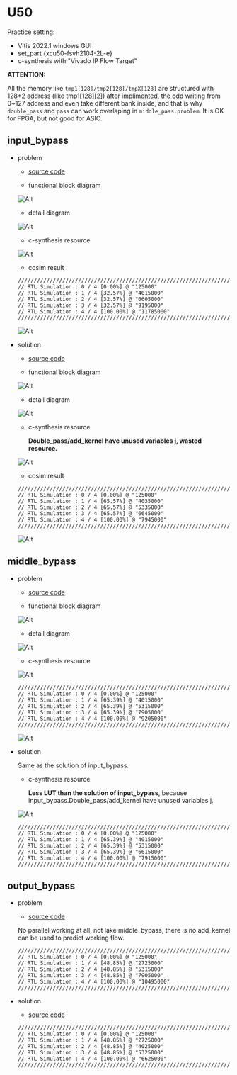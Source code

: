 # U50

Practice setting:

* Vitis 2022.1 windows GUI
* set_part {xcu50-fsvh2104-2L-e}
* c-synthesis with "Vivado IP Flow Target"

**ATTENTION:**

All the memory like ```tmp1[128]/tmp2[128]/tmpX[128]``` are structured with 128*2 address (like tmp1[128][2]) after implimented, the odd writing from 0~127 address and even take different bank inside, and that is why ```double_pass``` and ```pass``` can work overlaping in ```middle_pass.problem```. It is OK for FPGA, but not good for ASIC.

## input_bypass

* problem

  * [source code](https://github.com/Xilinx/Vitis-HLS-Introductory-Examples/blob/master/Dataflow/Bypassing/input_bypass/dut.cpp)

  * functional block diagram

  ![Alt](pics/input_bypass.prob.func.jpg)

  * detail diagram

  ![Alt](pics/input_bypass.prob.detail.jpg)

  * c-synthesis resource

  ![Alt](pics/input_bypass.prob.resource.jpg)

  * cosim result

  ```log
  ////////////////////////////////////////////////////////////////////////////////////
  // RTL Simulation : 0 / 4 [0.00%] @ "125000"
  // RTL Simulation : 1 / 4 [32.57%] @ "4015000"
  // RTL Simulation : 2 / 4 [32.57%] @ "6605000"
  // RTL Simulation : 3 / 4 [32.57%] @ "9195000"
  // RTL Simulation : 4 / 4 [100.00%] @ "11785000"
  ////////////////////////////////////////////////////////////////////////////////////
  ```

  ![Alt](pics/input_bypass.prob.timing.jpg)

* solution

  * [source code](https://github.com/Xilinx/Vitis-HLS-Introductory-Examples/blob/master/Dataflow/Bypassing/input_bypass/dut_sol.cpp)

  * functional block diagram

  ![Alt](pics/input_bypass.sol.func.jpg)

  * detail diagram

  ![Alt](pics/input_bypass.sol.detail.jpg)

  * c-synthesis resource

    **Double_pass/add_kernel have unused variables j, wasted resource.**

  ![Alt](pics/input_bypass.sol.resource.jpg)

  * cosim result

  ```log
  ////////////////////////////////////////////////////////////////////////////////////
  // RTL Simulation : 0 / 4 [0.00%] @ "125000"
  // RTL Simulation : 1 / 4 [65.57%] @ "4035000"
  // RTL Simulation : 2 / 4 [65.57%] @ "5335000"
  // RTL Simulation : 3 / 4 [65.57%] @ "6645000"
  // RTL Simulation : 4 / 4 [100.00%] @ "7945000"
  ////////////////////////////////////////////////////////////////////////////////////
  ```

  ![Alt](pics/input_bypass.sol.timing.jpg)

## middle_bypass

* problem

  * [source code](https://github.com/Xilinx/Vitis-HLS-Introductory-Examples/blob/master/Dataflow/Bypassing/middle_bypass/dut.cpp)

  * functional block diagram

  ![Alt](pics/middle_bypass.prob.func.jpg)

  * detail diagram

  ![Alt](pics/middle_bypass.prob.detail.jpg)

  * c-synthesis resource

  ![Alt](pics/middle_bypass.prob.resource.jpg)

  ```log
  ////////////////////////////////////////////////////////////////////////////////////
  // RTL Simulation : 0 / 4 [0.00%] @ "125000"
  // RTL Simulation : 1 / 4 [65.39%] @ "4015000"
  // RTL Simulation : 2 / 4 [65.39%] @ "5315000"
  // RTL Simulation : 3 / 4 [65.39%] @ "7905000"
  // RTL Simulation : 4 / 4 [100.00%] @ "9205000"
  ////////////////////////////////////////////////////////////////////////////////////
  ```

  ![Alt](pics/middle_bypass.prob.timing.jpg)

* solution

  Same as the solution of input_bypass.

  * c-synthesis resource

    **Less LUT than the solution of input_bypass**, because input_bypass.Double_pass/add_kernel have unused variables j.

  ![Alt](pics/middle_bypass.sol.resource.jpg)

  ```log
  ////////////////////////////////////////////////////////////////////////////////////
  // RTL Simulation : 0 / 4 [0.00%] @ "125000"
  // RTL Simulation : 1 / 4 [65.39%] @ "4015000"
  // RTL Simulation : 2 / 4 [65.39%] @ "5315000"
  // RTL Simulation : 3 / 4 [65.39%] @ "6615000"
  // RTL Simulation : 4 / 4 [100.00%] @ "7915000"
  ////////////////////////////////////////////////////////////////////////////////////
  ```

## output_bypass

* problem

  * [source code](https://github.com/Xilinx/Vitis-HLS-Introductory-Examples/blob/master/Dataflow/Bypassing/output_bypass/dut.cpp)

  No parallel working at all, not lake middle_bypass, there is no add_kernel can be used to predict working flow.

  ```log
  ////////////////////////////////////////////////////////////////////////////////////
  // RTL Simulation : 0 / 4 [0.00%] @ "125000"
  // RTL Simulation : 1 / 4 [48.85%] @ "2725000"
  // RTL Simulation : 2 / 4 [48.85%] @ "5315000"
  // RTL Simulation : 3 / 4 [48.85%] @ "7905000"
  // RTL Simulation : 4 / 4 [100.00%] @ "10495000"
  ////////////////////////////////////////////////////////////////////////////////////
  ```

* solution

  * [source code](https://github.com/Xilinx/Vitis-HLS-Introductory-Examples/blob/master/Dataflow/Bypassing/output_bypass/dut_sol.cpp)

  ```log
  ////////////////////////////////////////////////////////////////////////////////////
  // RTL Simulation : 0 / 4 [0.00%] @ "125000"
  // RTL Simulation : 1 / 4 [48.85%] @ "2725000"
  // RTL Simulation : 2 / 4 [48.85%] @ "4025000"
  // RTL Simulation : 3 / 4 [48.85%] @ "5325000"
  // RTL Simulation : 4 / 4 [100.00%] @ "6625000"
  ////////////////////////////////////////////////////////////////////////////////////
  ```
